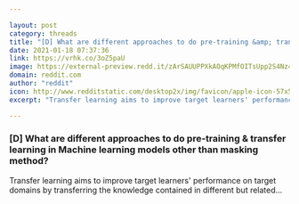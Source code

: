 ```yaml
---

layout: post
category: threads
title: "[D] What are different approaches to do pre-training &amp; transfer learning in Machine learning models other than masking method?"
date: 2021-01-18 07:37:36
link: https://vrhk.co/3oZ5paU
image: https://external-preview.redd.it/zArSAUUPPXkAOqKPMfOITsUpp2S4Nz4cKMoqNsfwQaQ.jpg?width=876&height=458.638743455&auto=webp&crop=876:458.638743455,smart&s=8862f8df0adb648bb7b03e6a4e31c2b590c6bee9
domain: reddit.com
author: "reddit"
icon: http://www.redditstatic.com/desktop2x/img/favicon/apple-icon-57x57.png
excerpt: "Transfer learning aims to improve target learners' performance on target domains by transferring the knowledge contained in different but related..."

---
```


### [D] What are different approaches to do pre-training &amp; transfer learning in Machine learning models other than masking method?

Transfer learning aims to improve target learners' performance on target domains by transferring the knowledge contained in different but related...